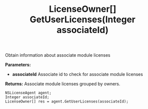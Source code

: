 ﻿---
uid: crmscript_ref_NSLicenseAgent_GetUserLicenses
title: LicenseOwner[] GetUserLicenses(Integer associateId)
intellisense: NSLicenseAgent.GetUserLicenses
keywords: NSLicenseAgent, GetUserLicenses
so.topic: reference
---

Obtain information about associate module licenses

**Parameters:**
 - **associateId** Associate id to check for associate module licenses

**Returns:** Associate module licenses grouped by owners.

```crmscript
NSLicenseAgent agent;
Integer associateId;
LicenseOwner[] res = agent.GetUserLicenses(associateId);
```


